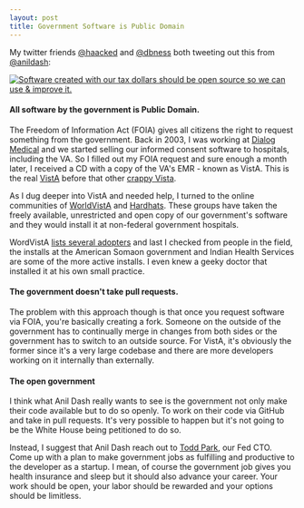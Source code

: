 ```yaml
---
layout: post
title: Government Software is Public Domain
---
```


My twitter friends [@haacked](https://twitter.com/haacked/status/227669975459049472)
and [@dbness](https://twitter.com/dbness/status/227472451536297984)
both tweeting out this from [@anildash](https://twitter.com/anildash/status/227468571435995137):

[![Software created with our tax dollars should be open source so we can use & improve it.](http://f.cl.ly/items/3E0i3o0J3a1G1E0A2T1b/Twitter%20-%20anildash.png)](https://twitter.com/anildash/status/227468571435995137)

#### All software by the government is Public Domain.

The Freedom of Information Act (FOIA) gives all citizens the right to
request something from the government. Back in 2003, I was working at
[Dialog Medical](http://www.dialogmedical.com/) and we started selling our
informed consent software to hospitals, including the VA. So I filled out
my FOIA request and sure enough a month later, I received a CD with a
copy of the VA's EMR - known as VistA. This is the real [VistA](http://worldvista.sourceforge.net/vista/index.html)
before that other [crappy Vista](https://en.wikipedia.org/wiki/Criticism_of_Windows_Vista).

As I dug deeper into VistA and needed help, I turned to the online
communities of [WorldVistA](http://worldvista.sourceforge.net/openvista/index.html)
and [Hardhats](http://www.hardhats.org/). These groups have taken the
freely available, unrestricted and open copy of our government's
software and they would install it at non-federal government hospitals.

WordVistA [lists several adopters](http://worldvista.sourceforge.net/About/indexotheradopters.html)
and last I checked from people in the field, the installs at the
American Somaon government and Indian Health Services are some of the
more active installs. I even knew a geeky doctor that installed it at
his own small practice.

#### The government doesn't take pull requests.

The problem with this approach though is that once you request software
via FOIA, you're basically creating a fork. Someone on the outside of
the government has to continually merge in changes from both sides or
the government has to switch to an outside source. For VistA, it's
obviously the former since it's a very large codebase and there are more
developers working on it internally than externally.

#### The open government

I think what Anil Dash really wants to see is the government not only
make their code available but to do so openly. To work on their code via
GitHub and take in pull requests. It's very possible to happen but it's
not going to be the White House being petitioned to do so.

Instead, I suggest that Anil Dash reach out to [Todd Park](https://twitter.com/todd_park),
our Fed CTO. Come up with a plan to make government jobs as fulfilling
and productive to the developer as a startup. I mean, of course the
government job gives you health insurance and sleep but it should also
advance your career. Your work should be open, your labor should be
rewarded and your options should be limitless.

